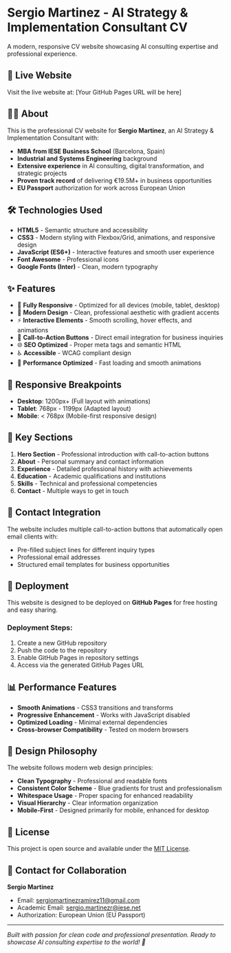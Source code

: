 # Sergio Martinez - AI Strategy & Implementation Consultant CV

A modern, responsive CV website showcasing AI consulting expertise and professional experience.

## 🚀 Live Website

Visit the live website at: [Your GitHub Pages URL will be here]

## 👨‍💼 About

This is the professional CV website for **Sergio Martinez**, an AI Strategy & Implementation Consultant with:

- **MBA from IESE Business School** (Barcelona, Spain)
- **Industrial and Systems Engineering** background
- **Extensive experience** in AI consulting, digital transformation, and strategic projects
- **Proven track record** of delivering €19.5M+ in business opportunities
- **EU Passport** authorization for work across European Union

## 🛠 Technologies Used

- **HTML5** - Semantic structure and accessibility
- **CSS3** - Modern styling with Flexbox/Grid, animations, and responsive design
- **JavaScript (ES6+)** - Interactive features and smooth user experience
- **Font Awesome** - Professional icons
- **Google Fonts (Inter)** - Clean, modern typography

## ✨ Features

- 📱 **Fully Responsive** - Optimized for all devices (mobile, tablet, desktop)
- 🎨 **Modern Design** - Clean, professional aesthetic with gradient accents
- ⚡ **Interactive Elements** - Smooth scrolling, hover effects, and animations
- 📧 **Call-to-Action Buttons** - Direct email integration for business inquiries
- 🌐 **SEO Optimized** - Proper meta tags and semantic HTML
- ♿ **Accessible** - WCAG compliant design
- 🚀 **Performance Optimized** - Fast loading and smooth animations

## 📱 Responsive Breakpoints

- **Desktop**: 1200px+ (Full layout with animations)
- **Tablet**: 768px - 1199px (Adapted layout)
- **Mobile**: < 768px (Mobile-first responsive design)

## 🎯 Key Sections

1. **Hero Section** - Professional introduction with call-to-action buttons
2. **About** - Personal summary and contact information
3. **Experience** - Detailed professional history with achievements
4. **Education** - Academic qualifications and institutions
5. **Skills** - Technical and professional competencies
6. **Contact** - Multiple ways to get in touch

## 📧 Contact Integration

The website includes multiple call-to-action buttons that automatically open email clients with:
- Pre-filled subject lines for different inquiry types
- Professional email addresses
- Structured email templates for business opportunities

## 🚀 Deployment

This website is designed to be deployed on **GitHub Pages** for free hosting and easy sharing.

### Deployment Steps:
1. Create a new GitHub repository
2. Push the code to the repository
3. Enable GitHub Pages in repository settings
4. Access via the generated GitHub Pages URL

## 📊 Performance Features

- **Smooth Animations** - CSS3 transitions and transforms
- **Progressive Enhancement** - Works with JavaScript disabled
- **Optimized Loading** - Minimal external dependencies
- **Cross-browser Compatibility** - Tested on modern browsers

## 🎨 Design Philosophy

The website follows modern web design principles:
- **Clean Typography** - Professional and readable fonts
- **Consistent Color Scheme** - Blue gradients for trust and professionalism
- **Whitespace Usage** - Proper spacing for enhanced readability
- **Visual Hierarchy** - Clear information organization
- **Mobile-First** - Designed primarily for mobile, enhanced for desktop

## 📄 License

This project is open source and available under the [MIT License](LICENSE).

## 🤝 Contact for Collaboration

**Sergio Martinez**
- Email: sergiomartinezramirez11@gmail.com
- Academic Email: sergio.martinezr@iese.net
- Authorization: European Union (EU Passport)

---

*Built with passion for clean code and professional presentation. Ready to showcase AI consulting expertise to the world! 🚀*